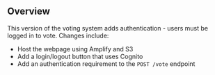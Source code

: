 
## Overview

This version of the voting system adds authentication - users must be logged in to vote.  Changes include:

* Host the webpage using Amplify and S3
* Add a login/logout button that uses Cognito
* Add an authentication requirement to the `POST /vote` endpoint


